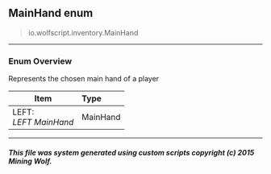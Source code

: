 ## MainHand __enum__

>io.wolfscript.inventory.MainHand

---

### Enum Overview

Represents the chosen main hand of a player

Item | Type   
--- | :--- 
LEFT: <br> _LEFT MainHand_ | MainHand



---



##### This file was system generated using custom scripts copyright (c) 2015 Mining Wolf.
	


